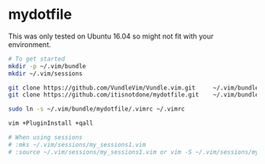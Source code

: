 # mydotfile
This was only tested on Ubuntu 16.04 so might not fit with your environment.

```bash
# To get started
mkdir -p ~/.vim/bundle
mkdir ~/.vim/sessions

git clone https://github.com/VundleVim/Vundle.vim.git     ~/.vim/bundle/Vundle.vim
git clone https://github.com/itisnotdone/mydotfile.git    ~/.vim/bundle/mydotfile

sudo ln -s ~/.vim/bundle/mydotfile/.vimrc ~/.vimrc

vim +PluginInstall +qall

# When using sessions
# :mks ~/.vim/sessions/my_sessions1.vim
# :source ~/.vim/sessions/my_sessions1.vim or vim -S ~/.vim/sessions/my_sessions1.vim
```
